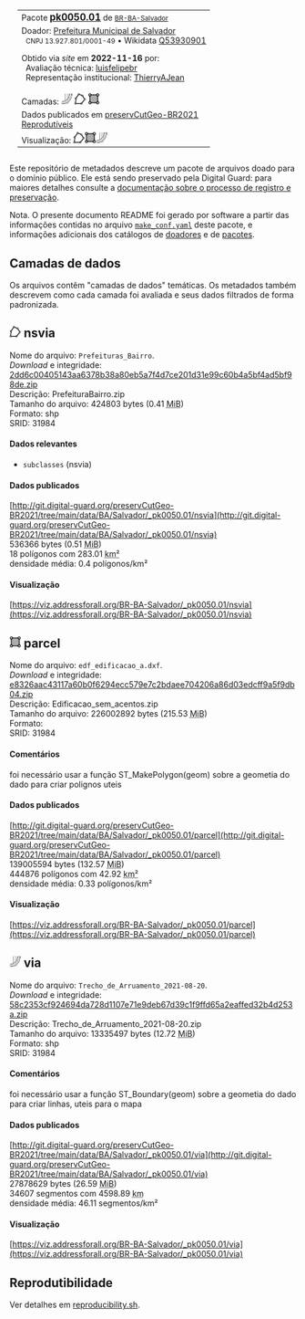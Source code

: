 <aside>
<table align="right" style="padding: 1em">
<tr><td>Pacote <a target="_git" title="link canônico para o git deste pacote" href="http://git.digital-guard.org/preserv-BR/blob/main/data/BA/Salvador/_pk0050.01"><big><b>pk0050.01</b></big></a> de <small><a target="_osmcodes" title="Jurisdição" href="https://osm.codes/BR-BA-Salvador">BR-BA-Salvador</a></small>
</td></tr>
<tr><td>
Doador: <a rel="external" target="_doador" href="http://www.salvador.ba.gov.br/">Prefeitura Municipal de Salvador</a>
<br/>&nbsp; <small>CNPJ 13.927.801/0001-49</small> • Wikidata <a rel="external" target="_doador" title="link descritor Wikidata do doador" href="https://www.wikidata.org/wiki/Q53930901">Q53930901</a></small><br/>

Obtido via <i>site</i> em <b>2022-11-16</b> por:
<br/>&nbsp; Avaliação técnica: <a rel="external" target="_gitPerson" title="usuário Git" href="https://github.com/luisfelipebr">luisfelipebr</a>
<br/>&nbsp; Representação institucional: <a rel="external" target="_gitPerson" title="usuário Git" href="https://github.com/ThierryAJean">ThierryAJean</a><br/>
</td></tr>
<tr><td>Camadas: <a title="via" href="#-via"><img src="https://raw.githubusercontent.com/digital-guard/preserv/main/docs/assets/layerIcon-via.png" alt="via" width="20"/></a> <a title="nsvia" href="#-nsvia"><img src="https://raw.githubusercontent.com/digital-guard/preserv/main/docs/assets/layerIcon-nsvia.png" alt="nsvia" width="20"/></a> <a title="parcel" href="#-parcel"><img src="https://raw.githubusercontent.com/digital-guard/preserv/main/docs/assets/layerIcon-parcel.png" alt="parcel" width="20"/></a> </td></tr>
<tr><td>Dados publicados em <a href="http://git.digital-guard.org/preservCutGeo-BR2021/tree/main/data/BA/Salvador/_pk0050.01">preservCutGeo-BR2021</a><br/><a href="#reprodutibilidade">Reprodutíveis</a></td></tr>
<tr><td>Visualização: <a title="nsvia" href="https://viz.addressforall.org/BR-BA-Salvador/_pk0050.01/nsvia"><img src="https://raw.githubusercontent.com/digital-guard/preserv/main/docs/assets/layerIcon-nsvia.png" alt="nsvia" width="20"/></a><a title="parcel" href="https://viz.addressforall.org/BR-BA-Salvador/_pk0050.01/parcel"><img src="https://raw.githubusercontent.com/digital-guard/preserv/main/docs/assets/layerIcon-parcel.png" alt="parcel" width="20"/></a><a title="via" href="https://viz.addressforall.org/BR-BA-Salvador/_pk0050.01/via"><img src="https://raw.githubusercontent.com/digital-guard/preserv/main/docs/assets/layerIcon-via.png" alt="via" width="20"/></a></td></tr>
</table>
</aside>

<section>

Este repositório de metadados descreve um pacote de arquivos doado para o domínio público. Ele está sendo preservado pela Digital Guard: para maiores detalhes consulte a [documentação sobre o processo de registro e preservação](https://wiki.addressforall.org/doc/Documentação_Digital-guard).

Nota. O presente documento README foi gerado por software a partir das informações contidas no arquivo [`make_conf.yaml`](make_conf.yaml) deste pacote, e informações adicionais dos catálogos de [doadores](https://git.digital-guard.org/preserv-BR/blob/main/data/donor.csv) e de [pacotes](https://git.digital-guard.org/preserv-BR/blob/main/data/donatedPack.csv).

# Camadas de dados

Os arquivos contêm "camadas de dados" temáticas. Os metadados também descrevem como cada camada foi avaliada e seus dados filtrados de forma padronizada.

## <img src="https://raw.githubusercontent.com/digital-guard/preserv/main/docs/assets/layerIcon-nsvia.png" alt="nsvia" width="20"/> nsvia

Nome do arquivo: `Prefeituras_Bairro`.<br/>*Download* e integridade: [2dd6c00405143aa6378b38a80eb5a7f4d7ce201d31e99c60b4a5bf4ad5bf98de.zip](http://dl.digital-guard.org/2dd6c00405143aa6378b38a80eb5a7f4d7ce201d31e99c60b4a5bf4ad5bf98de.zip)<br/>Descrição: PrefeituraBairro.zip<br/>Tamanho do arquivo: 424803 bytes (0.41 <abbr title="mebibyte">MiB</abbr>)<br/>Formato: shp<br/>SRID: 31984

#### Dados relevantes
* `subclasses` (nsvia)

#### Dados publicados
[http://git.digital-guard.org/preservCutGeo-BR2021/tree/main/data/BA/Salvador/_pk0050.01/nsvia](http://git.digital-guard.org/preservCutGeo-BR2021/tree/main/data/BA/Salvador/_pk0050.01/nsvia)<br/>536366 bytes (0.51 <abbr title="mebibyte">MiB</abbr>)<br/>18 polígonos com 283.01 <abbr title="quilômetros quadrados">km²</abbr><br/>densidade média: 0.4 polígonos/km²

#### Visualização
[https://viz.addressforall.org/BR-BA-Salvador/_pk0050.01/nsvia](https://viz.addressforall.org/BR-BA-Salvador/_pk0050.01/nsvia)
## <img src="https://raw.githubusercontent.com/digital-guard/preserv/main/docs/assets/layerIcon-parcel.png" alt="parcel" width="20"/> parcel

Nome do arquivo: `edf_edificacao_a.dxf`.<br/>*Download* e integridade: [e8326aac43117a60b0f6294ecc579e7c2bdaee704206a86d03edcff9a5f9db04.zip](http://dl.digital-guard.org/e8326aac43117a60b0f6294ecc579e7c2bdaee704206a86d03edcff9a5f9db04.zip)<br/>Descrição: Edificacao_sem_acentos.zip<br/>Tamanho do arquivo: 226002892 bytes (215.53 <abbr title="mebibyte">MiB</abbr>)<br/>Formato: <br/>SRID: 31984

#### Comentários
foi necessário usar a função ST_MakePolygon(geom) sobre a geometia do dado para criar polignos uteis

#### Dados publicados
[http://git.digital-guard.org/preservCutGeo-BR2021/tree/main/data/BA/Salvador/_pk0050.01/parcel](http://git.digital-guard.org/preservCutGeo-BR2021/tree/main/data/BA/Salvador/_pk0050.01/parcel)<br/>139005594 bytes (132.57 <abbr title="mebibyte">MiB</abbr>)<br/>444876 polígonos com 42.92 <abbr title="quilômetros quadrados">km²</abbr><br/>densidade média: 0.33 polígonos/km²

#### Visualização
[https://viz.addressforall.org/BR-BA-Salvador/_pk0050.01/parcel](https://viz.addressforall.org/BR-BA-Salvador/_pk0050.01/parcel)
## <img src="https://raw.githubusercontent.com/digital-guard/preserv/main/docs/assets/layerIcon-via.png" alt="via" width="20"/> via

Nome do arquivo: `Trecho_de_Arruamento_2021-08-20`.<br/>*Download* e integridade: [58c2353cf924694da728d1107e71e9deb67d39c1f9ffd65a2eaffed32b4d253a.zip](http://dl.digital-guard.org/58c2353cf924694da728d1107e71e9deb67d39c1f9ffd65a2eaffed32b4d253a.zip)<br/>Descrição: Trecho_de_Arruamento_2021-08-20.zip<br/>Tamanho do arquivo: 13335497 bytes (12.72 <abbr title="mebibyte">MiB</abbr>)<br/>Formato: shp<br/>SRID: 31984

#### Comentários
foi necessário usar a função ST_Boundary(geom) sobre a geometia do dado para criar linhas, uteis para o mapa

#### Dados publicados
[http://git.digital-guard.org/preservCutGeo-BR2021/tree/main/data/BA/Salvador/_pk0050.01/via](http://git.digital-guard.org/preservCutGeo-BR2021/tree/main/data/BA/Salvador/_pk0050.01/via)<br/>27878629 bytes (26.59 <abbr title="mebibyte">MiB</abbr>)<br/>34607 segmentos com 4598.89 <abbr title="quilômetros">km</abbr><br/>densidade média: 46.11 segmentos/km²

#### Visualização
[https://viz.addressforall.org/BR-BA-Salvador/_pk0050.01/via](https://viz.addressforall.org/BR-BA-Salvador/_pk0050.01/via)

</section>
<section>

# Reprodutibilidade

Ver detalhes em [reproducibility.sh](reproducibility.sh).

</section>

